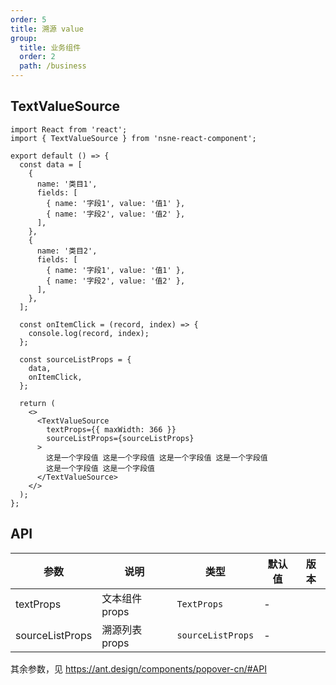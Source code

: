 ```yaml
---
order: 5
title: 溯源 value
group:
  title: 业务组件
  order: 2
  path: /business
---
```


## TextValueSource

```tsx
import React from 'react';
import { TextValueSource } from 'nsne-react-component';

export default () => {
  const data = [
    {
      name: '类目1',
      fields: [
        { name: '字段1', value: '值1' },
        { name: '字段2', value: '值2' },
      ],
    },
    {
      name: '类目2',
      fields: [
        { name: '字段1', value: '值1' },
        { name: '字段2', value: '值2' },
      ],
    },
  ];

  const onItemClick = (record, index) => {
    console.log(record, index);
  };

  const sourceListProps = {
    data,
    onItemClick,
  };

  return (
    <>
      <TextValueSource
        textProps={{ maxWidth: 366 }}
        sourceListProps={sourceListProps}
      >
        这是一个字段值 这是一个字段值 这是一个字段值 这是一个字段值
        这是一个字段值 这是一个字段值
      </TextValueSource>
    </>
  );
};
```

## API

| 参数            | 说明           | 类型              | 默认值 | 版本 |
| --------------- | -------------- | ----------------- | ------ | ---- |
| textProps       | 文本组件 props | `TextProps`       | -      |      |
| sourceListProps | 溯源列表 props | `sourceListProps` | -      |      |

其余参数，见 https://ant.design/components/popover-cn/#API
